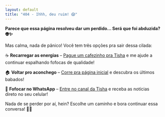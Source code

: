```yaml
---
layout: default
title: "404 - Ihhh, deu ruim! 😱"
---
```

 
**Parece que essa página resolveu dar um perdido... Será que foi abduzida? 👽✨**  

Mas calma, nada de pânico! Você tem três opções pra sair dessa cilada:  

☕ **Recarregar as energias** – [Pague um cafezinho pra Tisha](./cafezinho) e me ajude a continuar espalhando fofocas de qualidade!  

🏠 **Voltar pro aconchego** – [Corre pra página inicial](./) e descubra os últimos babados!  

📲 **Fofocar no WhatsApp** – [Entre no canal da Tisha](./tisha-no-whatsapp.html) e receba as notícias direto no seu celular!  

Nada de se perder por aí, hein? Escolhe um caminho e bora continuar essa conversa! 🚀💖
